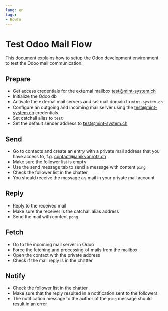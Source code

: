 ```yaml
---
lang: en
tags:
- HowTo
---
```

# Test Odoo Mail Flow

This document explains how to setup the Odoo development environment to test the Odoo mail communication.
## Prepare

* Get access credentials for the external mailbox <test@mint-system.ch>
* Initialize the Odoo db
* Activate the external mail servers and set mail domain to `mint-system.ch`
* Configure an outgoing and incoming mail server using the <test@mint-system.ch> credentials
* Set catchall alias to `test`
* Set the default sender address to <test@mint-system.ch>

## Send

* Go to contacts and create an entry with a private mail address that you have access to, f.g. <contact@janikvonrotz.ch>
* Make sure the follower list is empty
* Use the send message tab to send a message with content `ping`
* Check the follower list in the chatter
* You should receive the message as mail in your private mail account

## Reply

* Reply to the received mail
* Make sure the receiver is the catchall alias address
* Send the mail with content `pong`

## Fetch

* Go to the incoming mail server in Odoo
* Force the fetching and processing of mails from the mailbox
* Open the contact with the private address
* Check if the mail reply is in the chatter

## Notify

* Check the follower list in the chatter
* Make sure that the reply resulted in a notification sent to the followers
* The notification message to the author of the `ping` message should result in an error
